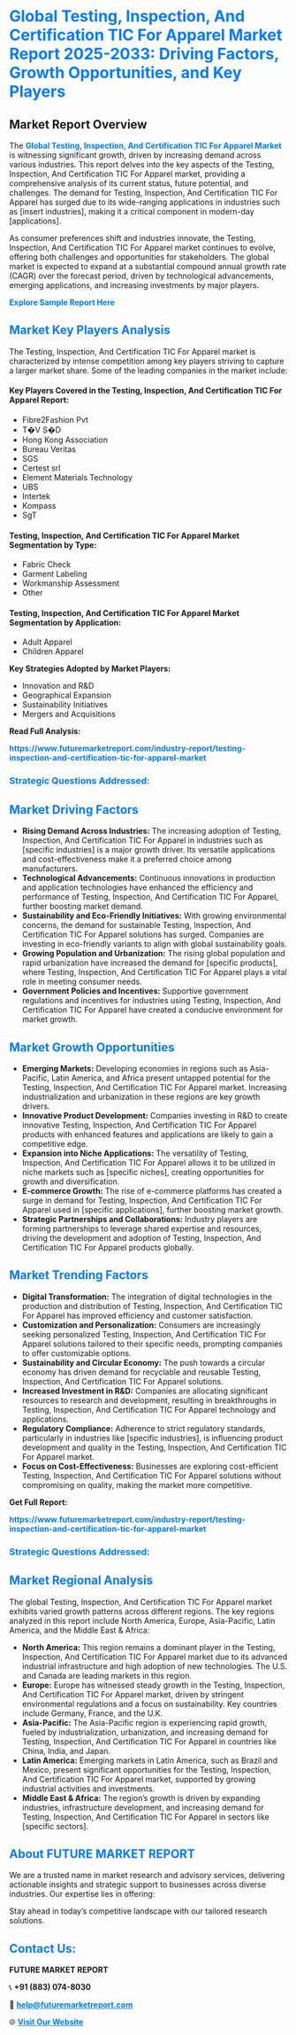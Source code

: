 <h1 style="color: #007BFF;">Global Testing, Inspection, And Certification TIC For Apparel Market Report 2025-2033: Driving Factors, Growth Opportunities, and Key Players</h1>

<section id="overview">
<h2>Market Report Overview</h2>
<p>The <a href="https://www.futuremarketreport.com/industry-report/testing-inspection-and-certification-tic-for-apparel-market" style="color: #007BFF; text-decoration: none;"><strong>Global Testing, Inspection, And Certification TIC For Apparel Market</strong></a> is witnessing significant growth, driven by increasing demand across various industries. This report delves into the key aspects of the Testing, Inspection, And Certification TIC For Apparel market, providing a comprehensive analysis of its current status, future potential, and challenges. The demand for Testing, Inspection, And Certification TIC For Apparel has surged due to its wide-ranging applications in industries such as [insert industries], making it a critical component in modern-day [applications].</p>
<p>As consumer preferences shift and industries innovate, the Testing, Inspection, And Certification TIC For Apparel market continues to evolve, offering both challenges and opportunities for stakeholders. The global market is expected to expand at a substantial compound annual growth rate (CAGR) over the forecast period, driven by technological advancements, emerging applications, and increasing investments by major players.</p>
</section>

<section id="overview">
<p><a href="https://www.futuremarketreport.com/request-sample/reportId=100918" style="color: #007BFF; text-decoration: none;"><strong>Explore Sample Report Here</strong></a></p>
</section>

<section id="key-players">
<h2 style="color: #007BFF;">Market Key Players Analysis</h2>
<p>The Testing, Inspection, And Certification TIC For Apparel market is characterized by intense competition among key players striving to capture a larger market share. Some of the leading companies in the market include:</p>
<h4>Key Players Covered in the Testing, Inspection, And Certification TIC For Apparel Report:</h4>
<ul><li>Fibre2Fashion Pvt</li><li>T�V S�D</li><li>Hong Kong Association</li><li>Bureau Veritas</li><li>SGS</li><li>Certest srl</li><li>Element Materials Technology</li><li>UBS</li><li>Intertek</li><li>Kompass</li><li>SgT</li></ul>
<h4>Testing, Inspection, And Certification TIC For Apparel Market Segmentation by Type:</h4>
<ul><li>Fabric Check</li><li>Garment Labeling</li><li>Workmanship Assessment</li><li>Other</li></ul>

<h4>Testing, Inspection, And Certification TIC For Apparel Market Segmentation by Application:</h4>
<ul><li>Adult Apparel</li><li>Children Apparel</li></ul>
<p><strong>Key Strategies Adopted by Market Players:</strong></p>
<ul>
<li>Innovation and R&D</li>
<li>Geographical Expansion</li>
<li>Sustainability Initiatives</li>
<li>Mergers and Acquisitions</li>
</ul>
</section>

<section>
<p><strong>Read Full Analysis: </strong></p><a href="https://www.futuremarketreport.com/industry-report/testing-inspection-and-certification-tic-for-apparel-market" style="color: #007BFF; text-decoration: none;"><strong>https://www.futuremarketreport.com/industry-report/testing-inspection-and-certification-tic-for-apparel-market</strong></a>
<h3 style="color: #007BFF;">Strategic Questions Addressed:</h3>
</section>

<section id="driving-factors">
<h2 style="color: #007BFF;">Market Driving Factors</h2>
<ul>
<li><strong>Rising Demand Across Industries:</strong> The increasing adoption of Testing, Inspection, And Certification TIC For Apparel in industries such as [specific industries] is a major growth driver. Its versatile applications and cost-effectiveness make it a preferred choice among manufacturers.</li>
<li><strong>Technological Advancements:</strong> Continuous innovations in production and application technologies have enhanced the efficiency and performance of Testing, Inspection, And Certification TIC For Apparel, further boosting market demand.</li>
<li><strong>Sustainability and Eco-Friendly Initiatives:</strong> With growing environmental concerns, the demand for sustainable Testing, Inspection, And Certification TIC For Apparel solutions has surged. Companies are investing in eco-friendly variants to align with global sustainability goals.</li>
<li><strong>Growing Population and Urbanization:</strong> The rising global population and rapid urbanization have increased the demand for [specific products], where Testing, Inspection, And Certification TIC For Apparel plays a vital role in meeting consumer needs.</li>
<li><strong>Government Policies and Incentives:</strong> Supportive government regulations and incentives for industries using Testing, Inspection, And Certification TIC For Apparel have created a conducive environment for market growth.</li>
</ul>
</section>

<section id="growth-opportunities">
<h2 style="color: #007BFF;">Market Growth Opportunities</h2>
<ul>
<li><strong>Emerging Markets:</strong> Developing economies in regions such as Asia-Pacific, Latin America, and Africa present untapped potential for the Testing, Inspection, And Certification TIC For Apparel market. Increasing industrialization and urbanization in these regions are key growth drivers.</li>
<li><strong>Innovative Product Development:</strong> Companies investing in R&D to create innovative Testing, Inspection, And Certification TIC For Apparel products with enhanced features and applications are likely to gain a competitive edge.</li>
<li><strong>Expansion into Niche Applications:</strong> The versatility of Testing, Inspection, And Certification TIC For Apparel allows it to be utilized in niche markets such as [specific niches], creating opportunities for growth and diversification.</li>
<li><strong>E-commerce Growth:</strong> The rise of e-commerce platforms has created a surge in demand for Testing, Inspection, And Certification TIC For Apparel used in [specific applications], further boosting market growth.</li>
<li><strong>Strategic Partnerships and Collaborations:</strong> Industry players are forming partnerships to leverage shared expertise and resources, driving the development and adoption of Testing, Inspection, And Certification TIC For Apparel products globally.</li>
</ul>
</section>

<section id="trending-factors">
<h2 style="color: #007BFF;">Market Trending Factors</h2>
<ul>
<li><strong>Digital Transformation:</strong> The integration of digital technologies in the production and distribution of Testing, Inspection, And Certification TIC For Apparel has improved efficiency and customer satisfaction.</li>
<li><strong>Customization and Personalization:</strong> Consumers are increasingly seeking personalized Testing, Inspection, And Certification TIC For Apparel solutions tailored to their specific needs, prompting companies to offer customizable options.</li>
<li><strong>Sustainability and Circular Economy:</strong> The push towards a circular economy has driven demand for recyclable and reusable Testing, Inspection, And Certification TIC For Apparel solutions.</li>
<li><strong>Increased Investment in R&D:</strong> Companies are allocating significant resources to research and development, resulting in breakthroughs in Testing, Inspection, And Certification TIC For Apparel technology and applications.</li>
<li><strong>Regulatory Compliance:</strong> Adherence to strict regulatory standards, particularly in industries like [specific industries], is influencing product development and quality in the Testing, Inspection, And Certification TIC For Apparel market.</li>
<li><strong>Focus on Cost-Effectiveness:</strong> Businesses are exploring cost-efficient Testing, Inspection, And Certification TIC For Apparel solutions without compromising on quality, making the market more competitive.</li>
</ul>
</section>

<section>
<p><strong>Get Full Report: </strong></p><a href="https://www.futuremarketreport.com/industry-report/testing-inspection-and-certification-tic-for-apparel-market" style="color: #007BFF; text-decoration: none;"><strong>https://www.futuremarketreport.com/industry-report/testing-inspection-and-certification-tic-for-apparel-market</strong></a>
<h3 style="color: #007BFF;">Strategic Questions Addressed:</h3>
</section>


<section id="regional-analysis">
<h2 style="color: #007BFF;">Market Regional Analysis</h2>
<p>The global Testing, Inspection, And Certification TIC For Apparel market exhibits varied growth patterns across different regions. The key regions analyzed in this report include North America, Europe, Asia-Pacific, Latin America, and the Middle East & Africa:</p>
<ul>
<li><strong>North America:</strong> This region remains a dominant player in the Testing, Inspection, And Certification TIC For Apparel market due to its advanced industrial infrastructure and high adoption of new technologies. The U.S. and Canada are leading markets in this region.</li>
<li><strong>Europe:</strong> Europe has witnessed steady growth in the Testing, Inspection, And Certification TIC For Apparel market, driven by stringent environmental regulations and a focus on sustainability. Key countries include Germany, France, and the U.K.</li>
<li><strong>Asia-Pacific:</strong> The Asia-Pacific region is experiencing rapid growth, fueled by industrialization, urbanization, and increasing demand for Testing, Inspection, And Certification TIC For Apparel in countries like China, India, and Japan.</li>
<li><strong>Latin America:</strong> Emerging markets in Latin America, such as Brazil and Mexico, present significant opportunities for the Testing, Inspection, And Certification TIC For Apparel market, supported by growing industrial activities and investments.</li>
<li><strong>Middle East & Africa:</strong> The region’s growth is driven by expanding industries, infrastructure development, and increasing demand for Testing, Inspection, And Certification TIC For Apparel in sectors like [specific sectors].</li>
</ul>
</section>

<footer>
<h2 style="color: #007BFF;">About FUTURE MARKET REPORT</h2>
<p>We are a trusted name in market research and advisory services, delivering actionable insights and strategic support to businesses across diverse industries. Our expertise lies in offering:</p>

<p>Stay ahead in today’s competitive landscape with our tailored research solutions.</p>

<h2 style="color: #007BFF;">Contact Us:</h2>
<p><strong>FUTURE MARKET REPORT</strong></p>
<p>📞 <strong>+91 (883) 074-8030</strong></p>
<p>📧 <strong><a href="mailto:help@futuremarketreport.com" style="color: #007BFF;">help@futuremarketreport.com</a></strong></p>
<p>🌐 <strong><a href="https://www.futuremarketreport.com/" style="color: #007BFF;">Visit Our Website</a></strong></p>
</footer>